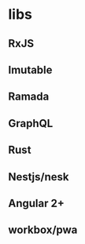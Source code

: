 # libs

## RxJS
## Imutable
## Ramada
## GraphQL

## Rust

## Nestjs/nesk
## Angular 2+

## workbox/pwa
